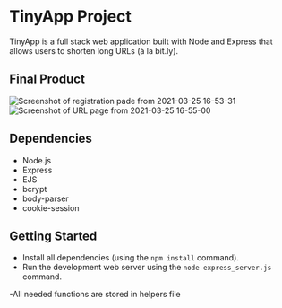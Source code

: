# TinyApp Project

TinyApp is a full stack web application built with Node and Express that allows users to shorten long URLs (à la bit.ly).

## Final Product



![Screenshot of registration pade from 2021-03-25 16-53-31](https://user-images.githubusercontent.com/76413127/112558541-3dff2000-8d8c-11eb-8a45-7ff0c776cca8.png)
![Screenshot of URL page from 2021-03-25 16-55-00](https://user-images.githubusercontent.com/76413127/112558600-60913900-8d8c-11eb-9ce0-445455d63365.png)

## Dependencies

- Node.js
- Express
- EJS
- bcrypt
- body-parser
- cookie-session

## Getting Started

- Install all dependencies (using the `npm install` command).
- Run the development web server using the `node express_server.js` command.

-All needed functions are stored in helpers file
